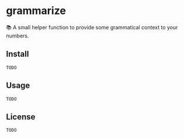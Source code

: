# grammarize
:books: A small helper function to provide some grammatical context to your numbers.

## Install

```
TODO
```

## Usage

```
TODO
```

## License

```
TODO
```